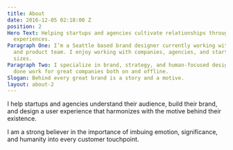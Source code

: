```yaml
---
title: About
date: 2016-12-05 02:18:00 Z
position: 2
Hero Text: Helping startups and agencies cultivate relationships through impactful
  experiences.
Paragraph One: I’m a Seattle based brand designer currently working with TINT’s marketing
  and product team. I enjoy working with companies, agencies, and startups of all
  sizes.
Paragraph Two: I specialize in brand, strategy, and human-focused design and have
  done work for great companies both on and offline.
Slogan: Behind every great brand is a story and a motive.
layout: about-2
---
```


I help startups and agencies understand their audience, build their brand, and design a user experience that harmonizes with the motive behind their existence.

I am a strong believer in the importance of imbuing emotion, significance, and humanity into every customer touchpoint.